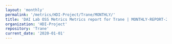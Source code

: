 ```yaml
---
layout: 'monthly'
permalink: '/metrics/HDI-Project/Trane/MONTHLY/'
title: 'DAI Lab OSS Metrics Metrics report for Trane | MONTHLY-REPORT-2020-01-01'
organization: 'HDI-Project'
repository: 'Trane'
current_date: '2020-01-01'
---
```

